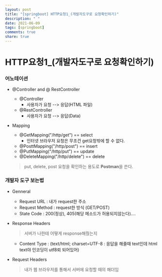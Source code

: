 ```yaml
---
layout: post
title: "[springboot] HTTP요청1_(개발자도구로 요청확인하기)"
description: " "
date: 2021-06-09
tags: [springboot]
comments: true
share: true
---
```


# HTTP요청1_(개발자도구로 요청확인하기)

### 어노테이션

* @Controller and @ RestController

  * @Controller
    * 사용자가 요청 --> 응답(HTML 파일)
  * @RestController
    * 사용자가 요청 --> 응답(Data)

* Mapping

  * @GetMapping("/http/get")  == select
    * 인터넷 브라우저 요청은 무조건 get요청밖에 할 수 없다.
  * @PosttMapping("/http/post") == insert
  * @PutMapping("/http/put")  == update
  * @DeleteMapping("/http/delete")  == delete

  > put, delete, post 요청을 확인하는 용도로 **Postman**을 쓴다.

### 개발자 도구 보는법

* Genneral

  * Request URL : 내가 request한 주소
  * Request Method : request한 방식 (GET/POST)
  * State Code :  200(정상), 405(해당 메소드가 허용되지않는다)....

* Response Headers

  > 서버가 나한테 어떻게 response해줬는지

  * Content Type :  (text/html; charset=UTF-8 : 응답을 해줄때 text인데 html text야 인코딩이 utf8뢰 되어있어)

* Request Headers

  > 내가 웹 브라우저를 통해서 서버에 요청할 때의 해더임

  